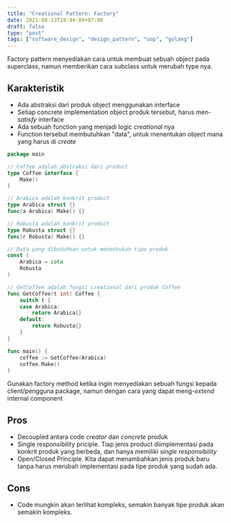 ```yaml
---
title: "Creational Pattern: Factory"
date: 2021-08-13T19:44:09+07:00
draft: false
type: "post"
tags: ["software_design", "design_pattern", "oop", "golang"]
---
```


Factory pattern menyediakan cara untuk membuat sebuah object pada superclass, namun memberikan cara subclass untuk merubah type nya.

## Karakteristik

- Ada abstraksi dari produk object menggunakan interface
- Setiap concrete implementation object produk tersebut, harus men-*satisfy* interface
- Ada sebuah function yang menjadi logic *creational* nya
- Function tersebut membutuhkan "data", untuk menentukan object mana yang harus di *create*

```go
package main

// Coffee adalah abstraksi dari product
type Coffee interface {
	Make()
}

// Arabica adalah konkrit product
type Arabica struct {}
func(a Arabica) Make() {}

// Robusta adalah konkrit product
type Robusta struct {}
func(r Robusta) Make() {}

// Data yang dibutuhkan untuk menentukan tipe produk
const (
	Arabica = iota
	Robusta
)

// GetCoffee adalah fungsi creational dari produk Coffee
func GetCoffee(t int) Coffee {
	switch t {
	case Arabica:
		return Arabica{}
	default:
		return Robusta{}
	}
}

func main() {
	coffee := GetCoffee(Arabica)
	coffee.Make()
}
```

Gunakan factory method ketika ingin menyediakan sebuah fungsi kepada client/pengguna package, namun dengan cara yang dapat meng-*extend* internal component

## Pros

- Decoupled antara code *creator* dan *concrete* produk
- Single responsibility priciple. Tiap jenis product diimplementasi pada konkrit produk yang berbeda, dan hanya memiliki *single responsibility*
- Open/Closed Principle. Kita dapat menambahkan jenis produk baru tanpa harus merubah implementasi pada tipe produk yang sudah ada.

## Cons

- Code mungkin akan terlihat kompleks, semakin banyak tipe produk akan semakin kompleks.
